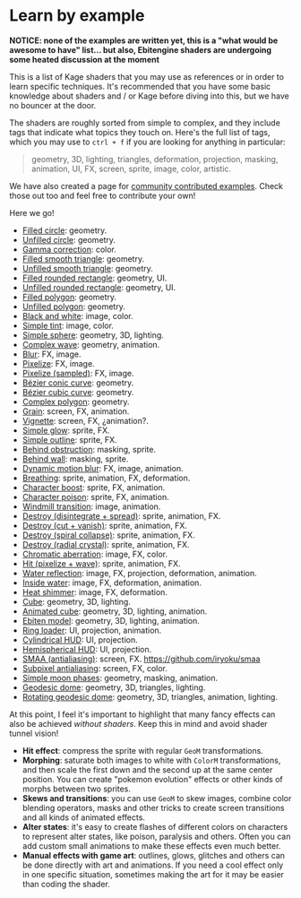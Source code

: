 # Learn by example

**NOTICE: none of the examples are written yet, this is a "what would be awesome to have" list... but also, Ebitengine shaders are undergoing some heated discussion at the moment**

This is a list of Kage shaders that you may use as references or in order to learn specific techniques. It's recommended that you have some basic knowledge about shaders and / or Kage before diving into this, but we have no bouncer at the door.

The shaders are roughly sorted from simple to complex, and they include tags that indicate what topics they touch on. Here's the full list of tags, which you may use to `ctrl + f` if you are looking for anything in particular:
> geometry, 3D, lighting, triangles, deformation, projection, masking, animation, UI, FX, screen, sprite, image, color, artistic.

We have also created a page for [community contributed examples](https://github.com/tinne26/kage-desk/blob/main/docs/community_examples.md). Check those out too and feel free to contribute your own!

Here we go!
- [Filled circle](): geometry.
- [Unfilled circle](): geometry.
- [Gamma correction](): color.
- [Filled smooth triangle](): geometry.
- [Unfilled smooth triangle](): geometry.
- [Filled rounded rectangle](): geometry, UI.
- [Unfilled rounded rectangle](): geometry, UI.
- [Filled polygon](): geometry.
- [Unfilled polygon](): geometry.
- [Black and white](): image, color.
- [Simple tint](): image, color.
- [Simple sphere](): geometry, 3D, lighting.
- [Complex wave](): geometry, animation.
- [Blur](): FX, image.
- [Pixelize](): FX, image.
- [Pixelize (sampled)](): FX, image.
- [Bézier conic curve](): geometry.
- [Bézier cubic curve](): geometry.
- [Complex polygon](): geometry.
- [Grain](): screen, FX, animation.
- [Vignette](): screen, FX, ¿animation?.
- [Simple glow](): sprite, FX.
- [Simple outline](): sprite, FX.
- [Behind obstruction](): masking, sprite.
- [Behind wall](): masking, sprite.
- [Dynamic motion blur](): FX, image, animation.
- [Breathing](): sprite, animation, FX, deformation.
- [Character boost](): sprite, FX, animation.
- [Character poison](): sprite, FX, animation.
- [Windmill transition](): image, animation.
- [Destroy (disintegrate + spread)](): sprite, animation, FX.
- [Destroy (cut + vanish)](): sprite, animation, FX.
- [Destroy (spiral collapse)](): sprite, animation, FX.
- [Destroy (radial crystal)](): sprite, animation, FX.
- [Chromatic aberration](): image, FX, color.
- [Hit (pixelize + wave)](): sprite, animation, FX.
- [Water reflection](): image, FX, projection, deformation, animation.
- [Inside water](): image, FX, deformation, animation.
- [Heat shimmer](): image, FX, deformation.
- [Cube](): geometry, 3D, lighting.
- [Animated cube](): geometry, 3D, lighting, animation.
- [Ebiten model](): geometry, 3D, lighting, animation.
- [Ring loader](): UI, projection, animation.
- [Cylindrical HUD](): UI, projection.
- [Hemispherical HUD](): UI, projection.
- [SMAA (antialiasing)](): screen, FX. https://github.com/iryoku/smaa
- [Subpixel antialiasing](): screen, FX, color.
- [Simple moon phases](): geometry, masking, animation.
- [Geodesic dome](): geometry, 3D, triangles, lighting.
- [Rotating geodesic dome](): geometry, 3D, triangles, animation, lighting.

At this point, I feel it's important to highlight that many fancy effects can also be achieved *without shaders*. Keep this in mind and avoid shader tunnel vision!
- **Hit effect**: compress the sprite with regular `GeoM` transformations.
- **Morphing**: saturate both images to white with `ColorM` transformations, and then scale the first down and the second up at the same center position. You can create "pokemon evolution" effects or other kinds of morphs between two sprites.
- **Skews and transitions**: you can use `GeoM` to skew images, combine color blending operators, masks and other tricks to create screen transitions and all kinds of animated effects.
- **Alter states**: it's easy to create flashes of different colors on characters to represent alter states, like poison, paralysis and others. Often you can add custom small animations to make these effects even much better.
- **Manual effects with game art**: outlines, glows, glitches and others can be done directly with art and animations. If you need a cool effect only in one specific situation, sometimes making the art for it may be easier than coding the shader.
